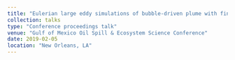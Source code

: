 ```yaml
---
title: "Eulerian large eddy simulations of bubble-driven plume with finite bubble void fraction"
collection: talks
type: "Conference proceedings talk"
venue: "Gulf of Mexico Oil Spill & Ecosystem Science Conference"
date: 2019-02-05
location: "New Orleans, LA"
---
```

